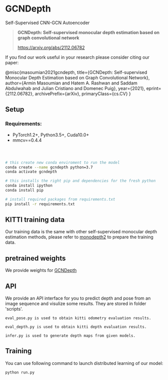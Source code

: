 # GCNDepth
Self-Supervised CNN-GCN Autoencoder 
> **GCNDepth: Self-supervised monocular depth estimation based on graph convolutional network**
>
> https://arxiv.org/abs/2112.06782

If you find our work useful in your research please consider citing our paper:

@misc{masoumian2021gcndepth,
      title={GCNDepth: Self-supervised Monocular Depth Estimation based on Graph Convolutional Network}, 
      author={Armin Masoumian and Hatem A. Rashwan and Saddam Abdulwahab and Julian Cristiano and Domenec Puig},
      year={2021},
      eprint={2112.06782},
      archivePrefix={arXiv},
      primaryClass={cs.CV}
}


## Setup

### Requirements:
- PyTorch1.2+, Python3.5+, Cuda10.0+
- mmcv==0.4.4


```bash



# this create new conda enviroment to run the model
conda create --name gcndepth python=3.7
conda activate gcndepth

# this installs the right pip and dependencies for the fresh python
conda install ipython
conda install pip

# install required packages from requirements.txt
pip install -r requirements.txt
```

## KITTI training data

Our training data is the same with other self-supervised monocular depth estimation methods, please refer to [monodepth2](https://github.com/nianticlabs/monodepth2) to prepare the training data.

## pretrained weights

We provide weights for [GCNDepth](https://drive.google.com/file/d/1BImXNB9PEgv3mZczB3uBW3EDi4dpOcXF/view?usp=sharing)

## API
We provide an API interface for you to predict depth and pose from an image sequence and visulize some results.
They are stored in folder 'scripts'.

```
eval_pose.py is used to obtain kitti odometry evaluation results.
```

```
eval_depth.py is used to obtain kitti depth evaluation results.
```

```
infer.py is used to generate depth maps from given models.
```

## Training
You can use following command to launch distributed learning of our model:
```
python run.py
```
